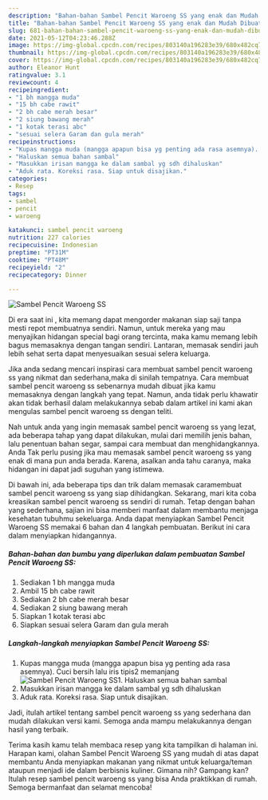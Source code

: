 ```yaml
---
description: "Bahan-bahan Sambel Pencit Waroeng SS yang enak dan Mudah Dibuat"
title: "Bahan-bahan Sambel Pencit Waroeng SS yang enak dan Mudah Dibuat"
slug: 681-bahan-bahan-sambel-pencit-waroeng-ss-yang-enak-dan-mudah-dibuat
date: 2021-05-12T04:23:46.288Z
image: https://img-global.cpcdn.com/recipes/803140a196283e39/680x482cq70/sambel-pencit-waroeng-ss-foto-resep-utama.jpg
thumbnail: https://img-global.cpcdn.com/recipes/803140a196283e39/680x482cq70/sambel-pencit-waroeng-ss-foto-resep-utama.jpg
cover: https://img-global.cpcdn.com/recipes/803140a196283e39/680x482cq70/sambel-pencit-waroeng-ss-foto-resep-utama.jpg
author: Eleanor Hunt
ratingvalue: 3.1
reviewcount: 4
recipeingredient:
- "1 bh mangga muda"
- "15 bh cabe rawit"
- "2 bh cabe merah besar"
- "2 siung bawang merah"
- "1 kotak terasi abc"
- "sesuai selera Garam dan gula merah"
recipeinstructions:
- "Kupas mangga muda (mangga apapun bisa yg penting ada rasa asemnya). Cuci bersih lalu iris tipis2 memanjang"
- "Haluskan semua bahan sambal"
- "Masukkan irisan mangga ke dalam sambal yg sdh dihaluskan"
- "Aduk rata. Koreksi rasa. Siap untuk disajikan."
categories:
- Resep
tags:
- sambel
- pencit
- waroeng

katakunci: sambel pencit waroeng 
nutrition: 227 calories
recipecuisine: Indonesian
preptime: "PT31M"
cooktime: "PT48M"
recipeyield: "2"
recipecategory: Dinner

---
```



![Sambel Pencit Waroeng SS](https://img-global.cpcdn.com/recipes/803140a196283e39/680x482cq70/sambel-pencit-waroeng-ss-foto-resep-utama.jpg)

Di era  saat ini , kita memang dapat mengorder makanan siap saji tanpa mesti repot membuatnya sendiri. Namun, untuk mereka yang mau menyajikan hidangan special bagi orang tercinta, maka kamu memang lebih bagus memasaknya dengan tangan sendiri. Lantaran, memasak sendiri jauh lebih sehat serta dapat menyesuaikan sesuai selera keluarga.

Jika anda sedang mencari inspirasi cara membuat sambel pencit waroeng ss yang nikmat dan sederhana,maka di sinilah tempatnya. Cara membuat sambel pencit waroeng ss  sebenarnya mudah dibuat jika kamu memasaknya dengan langkah yang tepat. Namun, anda tidak perlu khawatir akan tidak berhasil dalam melakukannya 
sebab dalam artikel ini kami akan mengulas sambel pencit waroeng ss dengan teliti.  



Nah untuk anda yang ingin memasak sambel pencit waroeng ss yang lezat, ada beberapa tahap yang dapat dilakukan, mulai dari memilih jenis bahan, lalu penentuan bahan segar, sampai cara membuat dan menghidangkannya. Anda Tak perlu pusing jika mau memasak sambel pencit waroeng ss yang enak di mana pun anda berada. Karena, asalkan anda  tahu caranya, maka hidangan ini dapat jadi suguhan yang istimewa.

Di bawah ini, ada beberapa tips dan trik dalam memasak caramembuat sambel pencit waroeng ss yang siap dihidangkan. Sekarang, mari kita coba kreasikan sambel pencit waroeng ss sendiri di rumah. Tetap dengan bahan yang sederhana, sajian ini bisa memberi manfaat dalam membantu menjaga kesehatan tubuhmu sekeluarga. Anda dapat menyiapkan Sambel Pencit Waroeng SS memakai 6 bahan dan 4 langkah pembuatan. Berikut ini cara dalam menyiapkan hidangannya.

<!--inarticleads1-->

##### Bahan-bahan dan bumbu yang diperlukan dalam pembuatan Sambel Pencit Waroeng SS:

1. Sediakan 1 bh mangga muda
1. Ambil 15 bh cabe rawit
1. Sediakan 2 bh cabe merah besar
1. Sediakan 2 siung bawang merah
1. Siapkan 1 kotak terasi abc
1. Siapkan sesuai selera Garam dan gula merah




<!--inarticleads2-->

##### Langkah-langkah menyiapkan Sambel Pencit Waroeng SS:

1. Kupas mangga muda (mangga apapun bisa yg penting ada rasa asemnya). Cuci bersih lalu iris tipis2 memanjang
<img src="https://img-global.cpcdn.com/steps/325d04e3f8b06773/160x128cq70/sambel-pencit-waroeng-ss-langkah-memasak-1-foto.jpg" alt="Sambel Pencit Waroeng SS">1. Haluskan semua bahan sambal
1. Masukkan irisan mangga ke dalam sambal yg sdh dihaluskan
1. Aduk rata. Koreksi rasa. Siap untuk disajikan.




Jadi, itulah artikel tentang  sambel pencit waroeng ss  yang sederhana dan mudah dilakukan versi kami. Semoga anda mampu melakukannya dengan hasil yang terbaik. 

Terima kasih kamu telah membaca resep yang kita tampilkan di halaman ini. Harapan kami, olahan  Sambel Pencit Waroeng SS yang mudah di atas dapat membantu Anda menyiapkan makanan yang nikmat untuk keluarga/teman ataupun menjadi ide dalam berbisnis kuliner. Gimana nih? Gampang kan? Itulah resep sambel pencit waroeng ss yang bisa Anda praktikkan di rumah. Semoga bermanfaat dan selamat mencoba!


